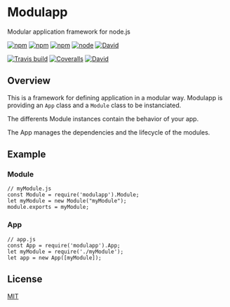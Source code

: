 # Modulapp

Modular application framework for node.js

[![npm](https://img.shields.io/npm/v/modulapp.svg)](https://www.npmjs.com/package/modulapp)
[![npm](https://img.shields.io/npm/dm/modulapp.svg)](https://www.npmjs.com/package/modulapp)
[![npm](https://img.shields.io/npm/l/modulapp.svg)](https://www.npmjs.com/package/modulapp)
[![node](https://img.shields.io/node/v/modulapp.svg)]()
[![David](https://img.shields.io/david/modulapp/modulapp.svg)](https://github.com/modulapp/modulapp)

[![Travis build](https://img.shields.io/travis/modulapp/modulapp/master.svg)](https://travis-ci.org/modulapp/modulapp)
[![Coveralls](https://img.shields.io/coveralls/modulapp/modulapp.svg)](https://coveralls.io/github/modulapp/modulapp)
[![David](https://img.shields.io/david/dev/modulapp/modulapp.svg)](https://github.com/modulapp/modulapp)

## Overview

This is a framework for defining application in a modular way.
Modulapp is providing an `App` class and a `Module` class to be instanciated.

The differents Module instances contain the behavior of your app.

The App manages the dependencies and the lifecycle of the modules.

## Example

### Module

    // myModule.js
    const Module = require('modulapp').Module;
    let myModule = new Module("myModule");
    module.exports = myModule;

### App

    // app.js
    const App = require('modulapp').App;
    let myModule = require('./myModule');
    let app = new App([myModule]);

## License

[MIT](https://github.com/modulapp/modulapp/blob/master/LICENSE.md)
